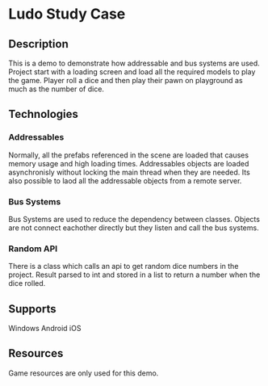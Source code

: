 # Ludo Study Case
## Description
This is a demo to demonstrate how addressable and bus systems are used.
Project start with a loading screen and load all the required models to play the game.
Player roll a dice and then play their pawn on playground as much as the number of dice.
## Technologies
### Addressables
Normally, all the prefabs referenced in the scene are loaded that causes memory usage and high loading times.
Addressables objects are loaded asynchronisly without locking the main thread when they are needed.
Its also possible to laod all the addressable objects from a remote server.
### Bus Systems
Bus Systems are used to reduce the dependency between classes.
Objects are not connect eachother directly but they listen and call the bus systems.
### Random API
There is a class which calls an api to get random dice numbers in the project.
Result parsed to int and stored in a list to return a number when the dice rolled.

## Supports
Windows
Android
iOS

## Resources
Game resources are only used for this demo.
